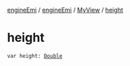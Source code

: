 [engineEmi](../../index.md) / [engineEmi](../index.md) / [MyView](index.md) / [height](./height.md)

# height

`var height: `[`Double`](https://kotlinlang.org/api/latest/jvm/stdlib/kotlin/-double/index.html)